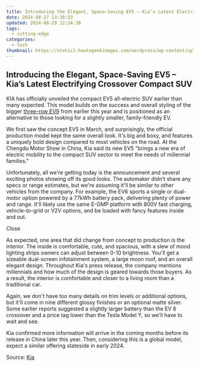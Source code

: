 ```yaml
---
title: Introducing the Elegant, Space-Saving EV5 – Kia’s Latest Electrifying Crossover Compact SUV
date: 2024-08-27 13:38:53
updated: 2024-08-29 12:24:30
tags:
  - cutting-edge
categories:
  - tech
thumbnail: https://static1.howtogeekimages.com/wordpress/wp-content/uploads/2023/08/kia-ev5-front-main.jpg
---
```


## Introducing the Elegant, Space-Saving EV5 – Kia’s Latest Electrifying Crossover Compact SUV

KIA has officially unveiled the compact EV5 all-electric SUV earlier than many expected. This model builds on the success and overall styling of the bigger [three-row EV9](https://driver-download.techidaily.com/how-can-i-add-the-latest-toshiba-printer-drivers-to-my-windows-pc/) from earlier this year and is positioned as an alternative to those looking for a slightly smaller, family-friendly EV.

 We first saw the concept EV5 in March, and surprisingly, the official production model kept the same overall look. It's big and boxy, and features a uniquely bold design compared to most vehicles on the road. At the Chengdu Motor Show in China, Kia said its new EV5 "brings a new era of electric mobility to the compact SUV sector to meet the needs of millennial families."

 Unfortunately, all we're getting today is the announcement and several exciting photos showing off its good looks. The automaker didn't share any specs or range estimates, but we're assuming it'll be similar to other vehicles from the company. For example, the EV6 sports a single or dual-motor option powered by a 77kWh battery pack, delivering plenty of power and range. It'll likely use the same E-GMP platform with 800V fast charging, vehicle-to-grid or V2V options, and be loaded with fancy features inside and out.

Close 

 As expected, one area that did change from concept to production is the interior. The inside is comfortable, cute, and spacious, with a slew of mood lighting strips owners can adjust between 0-10 brightness. You'll get a sizeable dual-screen infotainment system, a large moon roof, and an overall elegant design. Throughout Kia's press release, the company mentions millennials and how much of the design is geared towards those buyers. As a result, the interior is comfortable and closer to a living room than a traditional car.

 Again, we don't have too many details on trim levels or additional options, but it'll come in nine different glossy finishes or an optional matte silver. Some earlier reports suggested a slightly larger battery than the EV 6 crossover and a price tag lower than the Tesla Model Y, so we'll have to wait and see.

 Kia confirmed more information will arrive in the coming months before its release in China later this year. Then, considering this is a global model, expect a similar offering stateside in early 2024.

 Source: [Kia](https://www.kianewscenter.com/news/all/all-electric-kia-ev5-eclipses-compact-suv-standards-for-design-and-comfort/s/f7e9b38c-893f-4967-ab93-f6e7a102bac2)

<ins class="adsbygoogle"
     style="display:block"
     data-ad-format="autorelaxed"
     data-ad-client="ca-pub-7571918770474297"
     data-ad-slot="1223367746"></ins>



<ins class="adsbygoogle"
     style="display:block"
     data-ad-client="ca-pub-7571918770474297"
     data-ad-slot="8358498916"
     data-ad-format="auto"
     data-full-width-responsive="true"></ins>
